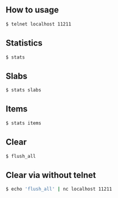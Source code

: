 ## How to usage
```bash
$ telnet localhost 11211
```

## Statistics
```bash
$ stats
```

## Slabs
```bash
$ stats slabs
```

## Items
```bash
$ stats items
```

## Clear
```bash
$ flush_all
```

## Clear via without telnet
```bash
$ echo 'flush_all' | nc localhost 11211
```